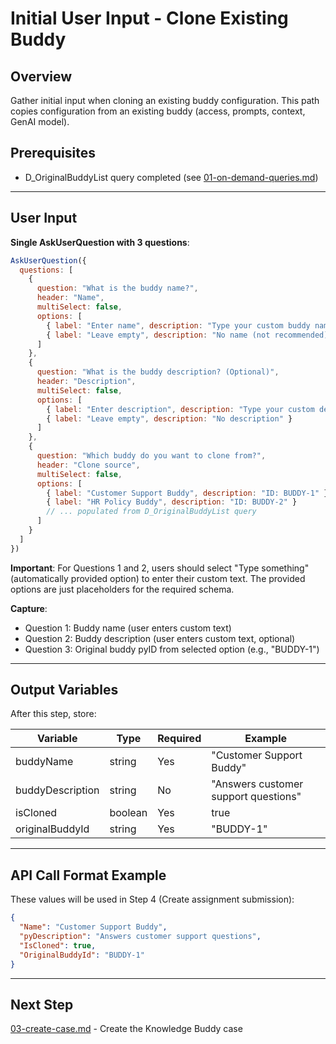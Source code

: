 # Initial User Input - Clone Existing Buddy

## Overview

Gather initial input when cloning an existing buddy configuration. This path copies configuration from an existing buddy (access, prompts, context, GenAI model).

## Prerequisites

- D_OriginalBuddyList query completed (see [01-on-demand-queries.md](01-on-demand-queries.md))

---

## User Input

**Single AskUserQuestion with 3 questions**:

```javascript
AskUserQuestion({
  questions: [
    {
      question: "What is the buddy name?",
      header: "Name",
      multiSelect: false,
      options: [
        { label: "Enter name", description: "Type your custom buddy name" },
        { label: "Leave empty", description: "No name (not recommended)" }
      ]
    },
    {
      question: "What is the buddy description? (Optional)",
      header: "Description",
      multiSelect: false,
      options: [
        { label: "Enter description", description: "Type your custom description" },
        { label: "Leave empty", description: "No description" }
      ]
    },
    {
      question: "Which buddy do you want to clone from?",
      header: "Clone source",
      multiSelect: false,
      options: [
        { label: "Customer Support Buddy", description: "ID: BUDDY-1" },
        { label: "HR Policy Buddy", description: "ID: BUDDY-2" }
        // ... populated from D_OriginalBuddyList query
      ]
    }
  ]
})
```

**Important**: For Questions 1 and 2, users should select "Type something" (automatically provided option) to enter their custom text. The provided options are just placeholders for the required schema.

**Capture**:
- Question 1: Buddy name (user enters custom text)
- Question 2: Buddy description (user enters custom text, optional)
- Question 3: Original buddy pyID from selected option (e.g., "BUDDY-1")

---

## Output Variables

After this step, store:

| Variable | Type | Required | Example |
|----------|------|----------|---------|
| buddyName | string | Yes | "Customer Support Buddy" |
| buddyDescription | string | No | "Answers customer support questions" |
| isCloned | boolean | Yes | true |
| originalBuddyId | string | Yes | "BUDDY-1" |

---

## API Call Format Example

These values will be used in Step 4 (Create assignment submission):

```json
{
  "Name": "Customer Support Buddy",
  "pyDescription": "Answers customer support questions",
  "IsCloned": true,
  "OriginalBuddyId": "BUDDY-1"
}
```

---

## Next Step

[03-create-case.md](03-create-case.md) - Create the Knowledge Buddy case
